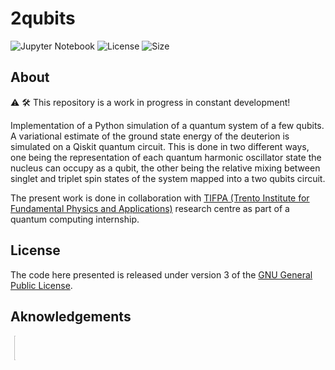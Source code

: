 # 2qubits

![Jupyter Notebook](https://img.shields.io/badge/jupyter-%23FA0F00.svg?style=for-the-badge&logo=jupyter&logoColor=white)
![License](https://img.shields.io/github/license/diegoscantam/2qubits)
![Size](https://img.shields.io/github/repo-size/diegoscantam/2qubits)

## About

:warning: :hammer_and_wrench: This repository is a work in progress in constant development!

Implementation of a Python simulation of a quantum system of a few qubits. A variational estimate of the ground state energy of the deuterion is simulated on a Qiskit quantum circuit. This is done in two different ways, one being the representation of each quantum harmonic oscillator state the nucleus can occupy as a qubit, the other being the relative mixing between singlet and triplet spin states of the system mapped into a two qubits circuit.

The present work is done in collaboration with [TIFPA (Trento Institute for Fundamental Physics and Applications)](https://www.tifpa.infn.it/) research centre as part of a quantum computing internship.

## License

The code here presented is released under version 3 of the [GNU General Public License](https://www.gnu.org/licenses/gpl-3.0.html).

## Aknowledgements
<button style="border: transparent; background-color: transparent;">
    <img align="left" width=10% src="https://avatars.githubusercontent.com/u/112166702?v="> 
</button>

